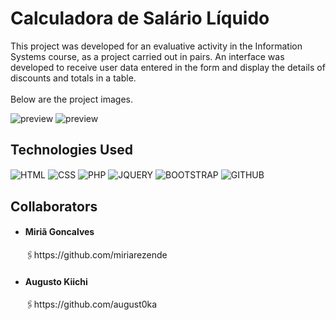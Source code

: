 # Calculadora de Salário Líquido

This project was developed for an evaluative activity in the Information Systems course, as a project carried out in pairs. An interface was developed to receive user data 
entered in the form and display the details of discounts and totals in a table.
<br><br>Below are the project images.

![preview](./prints/github/initial.png)
![preview](./prints/github/showResult.png)


## Technologies Used

<div>
        <img align="center" src="https://img.shields.io/badge/HTML-239120?style=for-the-badge&logo=html5&logoColor=white" alt="HTML"> 
        <img align="center" src="https://img.shields.io/badge/CSS-239120?&style=for-the-badge&logo=css3&logoColor=white" alt="CSS"> 
        <img align="center" src="https://img.shields.io/badge/PHP-777BB4?style=for-the-badge&logo=php&logoColor=white" alt="PHP">
        <img align="center" src="https://img.shields.io/badge/jQuery-0769AD?style=for-the-badge&logo=jquery&logoColor=white" alt="JQUERY">
        <img align="center" src="https://img.shields.io/badge/Bootstrap-563D7C?style=for-the-badge&logo=bootstrap&logoColor=white" alt="BOOTSTRAP">
        <img align="center" src="https://img.shields.io/badge/GitHub-100000?style=for-the-badge&logo=github&logoColor=white" alt="GITHUB">
    </div>  

## Collaborators

- <h4> Miriã Goncalves</h4> 🖇️https://github.com/miriarezende

- <h4> Augusto Kiichi </h4>  🖇️https://github.com/august0ka
